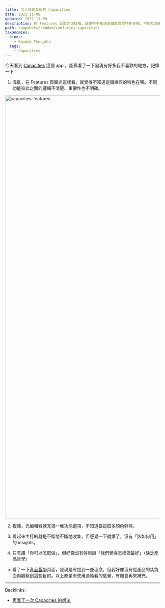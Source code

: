 ```yaml
---
title: 令人感覺混亂的 Capacities
date: 2022-11-08
updated: 2022-11-08
description: 在 Features 頁面光這樣看，就覺得不知道這個東西的特色在哪。不同功能彼此之間的邏輯不清楚、重要性也不明確。
path: snapshots/random/confusing-capacities
taxonomies:
  kinds: 
    - Random Thoughts
  tags: 
    - Capacities
---
```


今天看到 [Capacities](https://capacities.io/) 這個 app ，認真看了一下發現有好多我不喜歡的地方，記錄一下：

1. 混亂，在 Features 頁面光這樣看，就覺得不知道這個東西的特色在哪。不同功能彼此之間的邏輯不清楚、重要性也不明確。

<img src="https://pinchlime-screenshots.s3.ap-northeast-1.amazonaws.com/capacities-features_lGyPZy.webp" loading="lazy" width = "1024" height = "1378" alt="capacities-features" align=center />

2. 複雜，光編輯器就充滿一堆功能選項，不知道要這麼多顏色幹嘛。

3. 看起來主打的就是不斷地不斷地收集，但感覺一下就爆了，沒有「該如何用」的 insights。

4. 只有講「你可以怎麼做」，但好像沒有特別說「我們覺得怎樣做最好」（缺乏產品哲學）

5. 看了一下[產品哲學](https://capacities.io/about/manifesto)頁面，發現是有提到一些理念，但我好像沒有從產品的功能面向觀察到這些目的。以上都是未使用過純看的感覺，有機會再來補充。

---
Backlinks:
- [再看了一次 Capacities 的想法](/snapshots/random/second-thoughts-on-capacities)